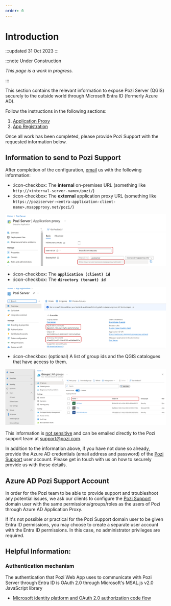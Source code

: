 ```yaml
---
order: 0
---
```


# Introduction

:::updated
31 Oct 2023
:::

:::note Under Construction

*This page is a work in progress.*

:::

This section contains the relevant information to expose Pozi Server (QGIS) securely to the outside world through Microsoft Entra ID (formerly Azure AD).

Follow the instructions in the following sections:

1. [Application Proxy](./application-proxy.md)
1. [App Registration](./app-registration)

Once all work has been completed, please provide Pozi Support with the requested information below.

## Information to send to Pozi Support

After completion of the configuration, [email](mailto:support@pozi.com) us with the following information:

- :icon-checkbox: The **internal** on-premises URL (something like `http://<internal-server-name>/pozi/`)
- :icon-checkbox: The **external** application proxy URL (something like `https://poziserver-<entra-application-client-name>.msappproxy.net/pozi/`)

![](img/entra-id-required-information-step-1.png)


- :icon-checkbox: The **`application (client) id`**
- :icon-checkbox: The **`directory (tenant) id`**

![](img/entra-id-required-information-step-2.png)

- :icon-checkbox: (optional) A list of group ids and the QGIS catalogues that have access to them.

![](img/entra-id-groups-claim-step-3.png)

This information is [not sensitive](https://stackoverflow.com/questions/57306964/are-azure-active-directorys-tenantid-and-clientid-considered-secrets) and can be emailed directly to the Pozi support team at support@pozi.com.

In addition to the information above, if you have not done so already, provide the Azure AD credentials (email address and password) of the [Pozi Support](prerequisites.md#support-account) user account. Please get in touch with us on how to securely provide us with these details.


## Azure AD Pozi Support Account

In order for the Pozi team to be able to provide support and troubleshoot any potential issues, we ask our clients to configure the [Pozi Support](prerequisites.md#support-account) domain user with the same permissions/groups/roles as the users of Pozi through Azure AD Application Proxy.

If it's not possible or practical for the Pozi Support domain user to be given Entra ID permissions, you may choose to create a separate user account with the Entra ID permissions. In this case, no administrator privileges are required.


## Helpful Information:

### Authentication mechanism

The authentication that Pozi Web App uses to communicate with Pozi Server through Entra ID is OAuth 2.0 through Microsoft's MSAL.js v2.0 JavaScript library

* [Microsoft identity platform and OAuth 2.0 authorization code flow](https://learn.microsoft.com/en-au/entra/identity-platform/v2-oauth2-auth-code-flow)

